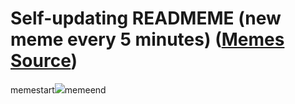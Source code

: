 # Self-updating READMEME (new meme every 5 minutes) ([Memes Source](https://bramses.notion.site/a49c1e962b7646879176ac3b327b6533?v=4d1eda54b170483cb03a40f257231764))

memestart![](https://www.notion.so/image/https%3A%2F%2Fs3-us-west-2.amazonaws.com%2Fsecure.notion-static.com%2F6f07e20e-45fc-41da-a1dd-7eec54599ce5%2F71047DF4-59EB-4814-94D2-D1B8A38E4186.jpeg?table=block&id=92a95b54-36ad-4930-9e79-7a600d4931ac&cache=v2)memeend

